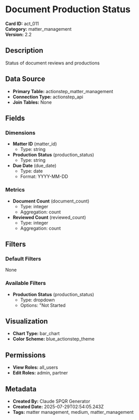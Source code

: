 # Document Production Status

**Card ID:** act_011  
**Category:** matter_management  
**Version:** 2.2  

## Description
Status of document reviews and productions

## Data Source
- **Primary Table:** actionstep_matter_management
- **Connection Type:** actionstep_api
- **Join Tables:** None

## Fields

### Dimensions
- **Matter ID** (matter_id)
  - Type: string
- **Production Status** (production_status)
  - Type: string
- **Due Date** (due_date)
  - Type: date
  - Format: YYYY-MM-DD

### Metrics
- **Document Count** (document_count)
  - Type: integer
  - Aggregation: count
- **Reviewed Count** (reviewed_count)
  - Type: integer
  - Aggregation: count

## Filters

### Default Filters
None

### Available Filters
- **Production Status** (production_status)
  - Type: dropdown
  - Options: "Not Started

## Visualization
- **Chart Type:** bar_chart
- **Color Scheme:** blue_actionstep_theme

## Permissions
- **View Roles:** all_users
- **Edit Roles:** admin, partner

## Metadata
- **Created By:** Claude SPQR Generator
- **Created Date:** 2025-07-29T02:54:05.243Z
- **Tags:** matter management, medium, matter_management

